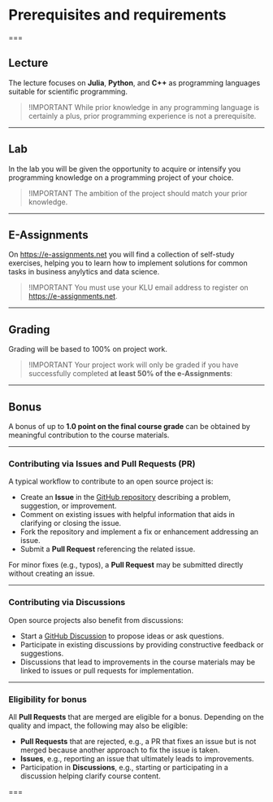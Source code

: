# Prerequisites and requirements

===

## Lecture

The lecture focuses on **Julia**, **Python**, and **C++** as programming languages suitable for scientific programming.

> !IMPORTANT
> While prior knowledge in any programming language is certainly a plus, prior programming experience is not a prerequisite.

---

## Lab

In the lab you will be given the opportunity to acquire or intensify you programming knowledge on a programming project of your choice.

> !IMPORTANT
> The ambition of the project should match your prior knowledge.

---

## E-Assignments

On https://e-assignments.net you will find a collection of self-study exercises, helping you to learn how to implement solutions for common tasks in business anylytics and data science.

> !IMPORTANT
> You must use your KLU email address to register on https://e-assignments.net.

---

## Grading

Grading will be based to 100% on project work.

> !IMPORTANT
> Your project work will only be graded if you have successfully completed **at least 50% of the e-Assignments**:

---

## Bonus

A bonus of up to **1.0 point on the final course grade** can be obtained by meaningful contribution to the course materials. 

---

### Contributing via Issues and Pull Requests (PR)

A typical workflow to contribute to an open source project is:

- Create an **Issue** in the [GitHub repository](]https://github.com/rajgoel/course-scientific-programming) describing a problem, suggestion, or improvement.
- Comment on existing issues with helpful information that aids in clarifying or closing the issue.
- Fork the repository and implement a fix or enhancement addressing an issue.
- Submit a **Pull Request** referencing the related issue.

For minor fixes (e.g., typos), a **Pull Request** may be submitted directly without creating an issue.

---

### Contributing via Discussions

Open source projects also benefit from discussions:

- Start a [GitHub Discussion](https://github.com/rajgoel/course-scientific-programming/discussions) to propose ideas or ask questions.
- Participate in existing discussions by providing constructive feedback or suggestions.
- Discussions that lead to improvements in the course materials may be linked to issues or pull requests for implementation.

---

### Eligibility for bonus

All **Pull Requests** that are merged are eligible for a bonus. Depending on the quality and impact, the following may also be eligible: 

- **Pull Requests** that are rejected, e.g., a PR that fixes an issue but is not merged because another approach to fix the issue is taken.
- **Issues**, e.g., reporting an issue that ultimately leads to improvements.
- Participation in **Discussions**, e.g., starting or participating in a discussion helping clarify course content.
 
===


